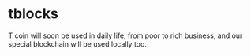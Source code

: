 # tblocks
T coin will soon be used in daily life, from poor to rich business, and our special blockchain will be used locally too.
